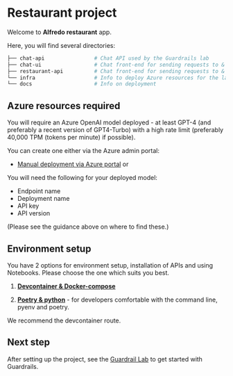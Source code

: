 #  Restaurant project

Welcome to **Alfredo restaurant** app.

Here, you will find several directories: 

```bash 
├── chat-api                # Chat API used by the Guardrails lab 
├── chat-ui                 # Chat front-end for sending requests to & seeing results from the Chat API
├── restaurant-api          # Chat front-end for sending requests to & seeing results from the Chat API
└── infra                   # Info to deploy Azure resources for the lab 
└── docs                    # Info on deployment 
```

## Azure resources required

You will require an Azure OpenAI model deployed - at least GPT-4 (and preferably a recent version of GPT4-Turbo)
with a high rate limit (preferably 40,000 TPM (tokens per minute)  if possible).

You can create one either via the Azure admin portal: 
- [Manual deployment via Azure portal](infra/manual-deployment-in-azure-portal.md) or 

You will need the following for your deployed model: 
- Endpoint name 
- Deployment name 
- API key 
- API version 

(Please see the guidance above on where to find these.)


## Environment setup

You have 2 options for environment setup, installation of APIs and using Notebooks. Please choose the one which suits you best.

1. [**Devcontainer & Docker-compose**](docs/environment-setup-devcontainer.md) 

2. [**Poetry & python**](docs/environment-setup-local-virtualenv) - for developers comfortable with the command line, pyenv and poetry.

We recommend the devcontainer route.

## Next step

After setting up the project, see the [Guardrail Lab](../guardrail-lab/00-Start-Here/README.md) to get started with Guardrails.
